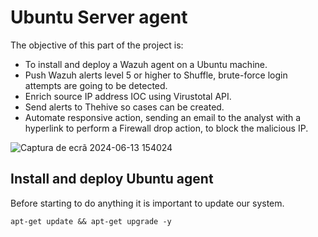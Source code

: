 # Ubuntu Server agent

The objective of this part of the project is: 

- To install and deploy a Wazuh agent on a Ubuntu machine.
- Push Wazuh alerts level 5 or higher to Shuffle, brute-force login attempts are going to be detected.
- Enrich source IP address IOC using Virustotal API.
- Send alerts to Thehive so cases can be created. 
- Automate responsive action, sending an email to the analyst with a hyperlink to perform a Firewall drop action, to block the malicious IP. 

![Captura de ecrã 2024-06-13 154024](https://github.com/MercioRodrigues/SOC-SOAR-Project/assets/172152200/01942c43-2e68-456b-b095-91f1f1807a6b)

</b>
</b>

## Install and deploy Ubuntu agent
</b>
Before starting to do anything it is important to update our system.

`apt-get update && apt-get upgrade -y`
